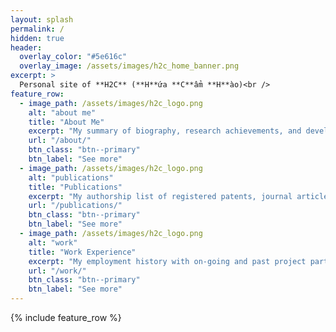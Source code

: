```yaml
---
layout: splash
permalink: /
hidden: true
header:
  overlay_color: "#5e616c"
  overlay_image: /assets/images/h2c_home_banner.png
excerpt: >
  Personal site of **H2C** (**H**ứa **C**ẩm **H**ào)<br />
feature_row:
  - image_path: /assets/images/h2c_logo.png
    alt: "about me"
    title: "About Me"
    excerpt: "My summary of biography, research achievements, and development experience."
    url: "/about/"
    btn_class: "btn--primary"
    btn_label: "See more"
  - image_path: /assets/images/h2c_logo.png
    alt: "publications"
    title: "Publications"
    excerpt: "My authorship list of registered patents, journal articles, conference proceedings, etc."
    url: "/publications/"
    btn_class: "btn--primary"
    btn_label: "See more"
  - image_path: /assets/images/h2c_logo.png
    alt: "work"
    title: "Work Experience"
    excerpt: "My employment history with on-going and past project participations."
    url: "/work/"
    btn_class: "btn--primary"
    btn_label: "See more"      
---
```


{% include feature_row %}
